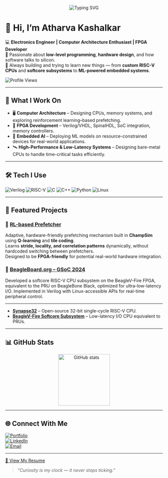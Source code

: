 <!-- Typing effect header -->
<p align="center">
  <img src="https://readme-typing-svg.demolab.com?font=Fira+Code&pause=1000&color=00C7B7&center=true&vCenter=true&width=600&lines=Electronics+Engineer+%7C+Computer+Architecture+Enthusiast;FPGA+Developer+%7C+Low-level+Programmer;Always+curious+about+how+computers+work" alt="Typing SVG" />
</p>

# 👋 Hi, I’m Atharva Kashalkar  

💻 **Electronics Engineer | Computer Architecture Enthusiast | FPGA Developer**  
🔬 Passionate about **low-level programming**, **hardware design**, and how software talks to silicon.  
🚀 Always building and trying to learn new things — from **custom RISC-V CPUs** and **softcore subsystems** to **ML-powered embedded systems**.  

![Profile Views](https://komarev.com/ghpvc/?username=RapidRoger18&style=for-the-badge&color=blue)

---

## 🌟 What I Work On  
- 🖥 **Computer Architecture** – Designing CPUs, memory systems, and exploring reinforcement learning–based prefetching.  
- 🔧 **FPGA Development** – Verilog/VHDL, SpinalHDL, SoC integration, memory controllers.  
- 🧠 **Embedded AI** – Deploying ML models on resource-constrained devices for real-world applications.  
- 🛰 **High-Performance & Low-Latency Systems** – Designing bare-metal CPUs to handle time-critical tasks efficiently.   

---

## 🛠 Tech I Use  
![Verilog](https://img.shields.io/badge/Verilog-%23E34F26.svg?style=for-the-badge&logo=verilog&logoColor=white)
![RISC-V](https://img.shields.io/badge/RISC--V-%23007ACC.svg?style=for-the-badge&logo=risc-v&logoColor=white)
![C](https://img.shields.io/badge/C-%2300599C.svg?style=for-the-badge&logo=c&logoColor=white)
![C++](https://img.shields.io/badge/C++-%2300599C.svg?style=for-the-badge&logo=c&logoColor=white)
![Python](https://img.shields.io/badge/Python-%233776AB.svg?style=for-the-badge&logo=python&logoColor=white)
![Linux](https://img.shields.io/badge/Linux-%23FCC624.svg?style=for-the-badge&logo=linux&logoColor=black)

---

## 📌 Featured Projects  

### 🧠 **[RL-based Prefetcher](https://github.com/RapidRoger18/ChampSim/tree/adaptive)**
Adaptive, hardware-friendly prefetching mechanism built in **ChampSim** using **Q-learning** and **tile coding**.  
Learns **stride, locality, and correlation patterns** dynamically, without hardcoded switching between prefetchers.  
Designed to be **FPGA-friendly** for potential real-world hardware integration.  

### 🧠 **[BeagleBoard.org – GSoC 2024](https://github.com/RapidRoger18/RapidRoger18/blob/master/assets/Atharva_Kashalkar_GSOC.pdf)**
Developed a softcore RISC-V CPU subsystem on the BeagleV-Fire FPGA, equivalent to the PRU on BeagleBone Black, optimized for ultra-low-latency I/O. 
Implemented in Verilog with Linux-accessible APIs for real-time peripheral control.

---

- **[Synapse32](https://github.com/SRA-VJTI/Synapse32)** – Open-source 32-bit single-cycle RISC-V CPU.  
- **[BeagleV-Fire Softcore Subsystem](https://openbeagle.org/gsoc/2024/riscv-io-core/-/tree/compiler-support)** – Low-latency I/O CPU equivalent to PRUs.  

---

## 📊 GitHub Stats  
<p align="center">
  <img src="https://github-readme-stats.vercel.app/api?username=RapidRoger18&show_icons=true&theme=tokyonight" alt="GitHub stats" height="165">
  <!-- <img src="https://streak-stats.demolab.com/?user=RapidRoger18&theme=tokyonight" alt="GitHub streak" height="165"> -->
</p>

---

## 🌐 Connect With Me  
[![Portfolio](https://img.shields.io/badge/Website-%2300C7B7.svg?style=for-the-badge&logo=About.me&logoColor=white)](https://RapidRoger18.github.io)  
[![LinkedIn](https://img.shields.io/badge/LinkedIn-%230077B5.svg?style=for-the-badge&logo=linkedin&logoColor=white)](https://www.linkedin.com/in/atharva-kashalkar)  
[![Email](https://img.shields.io/badge/Email-%23D14836.svg?style=for-the-badge&logo=gmail&logoColor=white)](mailto:atharvakashalkar1804@gmail.com)  

---
[📄 View My Resume](https://github.com/RapidRoger18/RapidRoger18/blob/master/assets/Atharva_Kashalkar_resume.pdf)

> *"Curiosity is my clock — it never stops ticking."*
